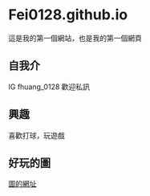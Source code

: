 # Fei0128.github.io

這是我的第一個網站，也是我的第一個網頁

## 自我介
IG fhuang_0128 歡迎私訊

## 興趣
喜歡打球，玩遊戲

## 好玩的圖

[圖的網址](http://c.files.bbci.co.uk/6577/production/_110957952_42f5b28f-0145-42c8-b5b9-7333611a3a02.jpg)

